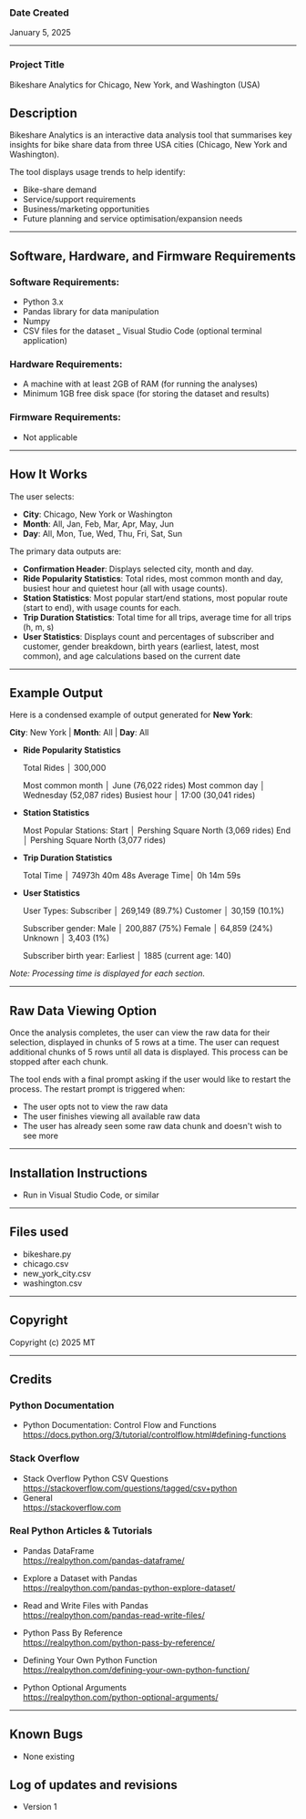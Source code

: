 ### Date Created
January 5, 2025


---


### Project Title
Bikeshare Analytics for Chicago, New York, and Washington (USA)


## Description
Bikeshare Analytics is an interactive data analysis tool that summarises key insights for bike share data from three USA cities (Chicago, New York and Washington). 


The tool displays usage trends to help identify:
- Bike-share demand 
- Service/support requirements
- Business/marketing opportunities
- Future planning and service optimisation/expansion needs


---


## **Software, Hardware, and Firmware Requirements**


### Software Requirements:

- Python 3.x
- Pandas library for data manipulation
- Numpy
- CSV files for the dataset
_ Visual Studio Code (optional terminal application)


### Hardware Requirements:

- A machine with at least 2GB of RAM (for running the analyses)
- Minimum 1GB free disk space (for storing the dataset and results)


### Firmware Requirements:

- Not applicable


---


## How It Works


The user selects:
- **City**: Chicago, New York or Washington
- **Month**: All, Jan, Feb, Mar, Apr, May, Jun
- **Day**: All, Mon, Tue, Wed, Thu, Fri, Sat, Sun

The primary data outputs are:
- **Confirmation Header**: Displays selected city, month and day.
- **Ride Popularity Statistics**: Total rides, most common month and day, busiest hour and quietest hour (all with usage counts).
- **Station Statistics**: Most popular start/end stations, most popular route (start to end), with usage counts for each.
- **Trip Duration Statistics**: Total time for all trips, average time for all trips (h, m, s)
- **User Statistics**: Displays count and percentages of subscriber and customer, gender breakdown, birth years (earliest, latest, most common), and age calculations based on the current date 


---


## Example Output


Here is a condensed example of output generated for **New York**:


**City**: New York | **Month**: All | **Day**: All


- **Ride Popularity Statistics**

  Total Rides │ 300,000

  Most common month │ June (76,022 rides)
  Most common day   │ Wednesday (52,087 rides)
  Busiest hour      │ 17:00 (30,041 rides)

- **Station Statistics**

  Most Popular Stations:
  Start       │ Pershing Square North (3,069 rides)
  End         │ Pershing Square North (3,077 rides)

- **Trip Duration Statistics**

  Total Time  │ 74973h 40m 48s
  Average Time│ 0h 14m 59s

- **User Statistics**

  User Types:
  Subscriber  │ 269,149 (89.7%)
  Customer    │ 30,159 (10.1%)

  Subscriber gender:
  Male        │ 200,887 (75%)
  Female      │ 64,859 (24%)
  Unknown     │ 3,403 (1%)

  Subscriber birth year:
  Earliest    │ 1885 (current age: 140)

*Note: Processing time is displayed for each section.*


---


## Raw Data Viewing Option


Once the analysis completes, the user can view the raw data for their selection, displayed in chunks of 5 rows at a time. The user can request additional chunks of 5 rows until all data is displayed. This process can be stopped after each chunk. 


The tool ends with a final prompt asking if the user would like to restart the process. The restart prompt is triggered when:
- The user opts not to view the raw data
- The user finishes viewing all available raw data
- The user has already seen some raw data chunk and doesn't wish to see more


---


## Installation Instructions
- Run in Visual Studio Code, or similar


---


## Files used

- bikeshare.py
- chicago.csv
- new_york_city.csv
- washington.csv


---


## Copyright

Copyright (c) 2025 MT


---


## Credits


### Python Documentation

- Python Documentation: Control Flow and Functions  
  https://docs.python.org/3/tutorial/controlflow.html#defining-functions


### Stack Overflow

- Stack Overflow Python CSV Questions  
  https://stackoverflow.com/questions/tagged/csv+python
- General  
  https://stackoverflow.com


### Real Python Articles & Tutorials

- Pandas DataFrame  
  https://realpython.com/pandas-dataframe/

- Explore a Dataset with Pandas  
  https://realpython.com/pandas-python-explore-dataset/

- Read and Write Files with Pandas  
  https://realpython.com/pandas-read-write-files/

- Python Pass By Reference  
  https://realpython.com/python-pass-by-reference/

- Defining Your Own Python Function  
  https://realpython.com/defining-your-own-python-function/

- Python Optional Arguments  
  https://realpython.com/python-optional-arguments/


---


## Known Bugs

- None existing


## Log of updates and revisions

- Version 1 